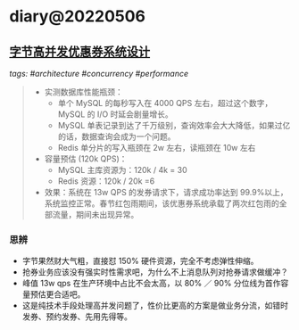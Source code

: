 # diary@20220506

## [字节高并发优惠券系统设计](https://blog.csdn.net/ByteDanceTech/article/details/124207051)
_tags: #architecture #concurrency #performance_

> - 实测数据库性能瓶颈：
>   - 单个 MySQL 的每秒写入在 4000 QPS 左右，超过这个数字，MySQL 的 I/O 时延会剧量增长。
>   - MySQL 单表记录到达了千万级别，查询效率会大大降低，如果过亿的话，数据查询会成为一个问题。
>   - Redis 单分片的写入瓶颈在 2w 左右，读瓶颈在 10w 左右
> - 容量预估 (120k QPS)：
>   - MySQL 主库资源为：120k / 4k = 30
>   - Redis 资源：120k / 20k =6
> - 效果：系统在 13w QPS 的发券请求下，请求成功率达到 99.9%以上，系统监控正常。春节红包雨期间，该优惠券系统承载了两次红包雨的全部流量，期间未出现异常。

### 思辨
- 字节果然财大气粗，直接怼 150% 硬件资源，完全不考虑弹性伸缩。
- 抢券业务应该没有强实时性需求吧，为什么不上消息队列对抢券请求做缓冲？
- 峰值 13w qps 在生产环境中占比不会太高，以 80% ／ 90% 分位线为首作容量预估更合适吧。
- 这是纯技术手段处理高并发问题了，性价比更高的方案是做业务分流，如错时发券、预约发券、先用先得等。
